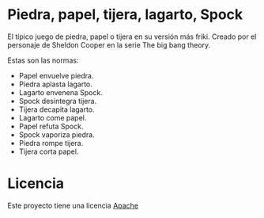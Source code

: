 Piedra, papel, tijera, lagarto, Spock
=====================================
El típico juego de piedra, papel o tijera en su versión más friki. Creado por el personaje de Sheldon Cooper en la serie The big bang theory.

Estas son las normas:
- Papel envuelve piedra.
- Piedra aplasta lagarto.
- Lagarto envenena Spock.
- Spock desintegra tijera.
- Tijera decapita lagarto.
- Lagarto come papel.
- Papel refuta Spock.
- Spock vaporiza piedra.
- Piedra rompe tijera.
- Tijera corta papel.

Licencia
========
Este proyecto tiene una licencia <a href="https://github.com/arpius/piedra-papel-tijera-lagarto-spock/blob/master/LICENSE">Apache</a>

